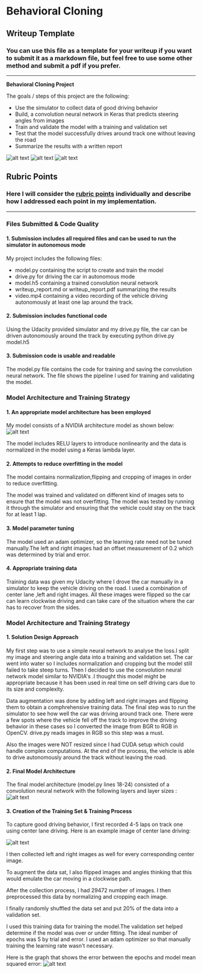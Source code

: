 # **Behavioral Cloning** 

## Writeup Template

### You can use this file as a template for your writeup if you want to submit it as a markdown file, but feel free to use some other method and submit a pdf if you prefer.

---

**Behavioral Cloning Project**

The goals / steps of this project are the following:
* Use the simulator to collect data of good driving behavior
* Build, a convolution neural network in Keras that predicts steering angles from images
* Train and validate the model with a training and validation set
* Test that the model successfully drives around track one without leaving the road
* Summarize the results with a written report


[//]: # (Image References)

![alt text](screenshots/center_2018_04_07_01_12_46_283.jpg "Center Image")
![alt text](screenshots/left_2018_04_07_01_19_03_103.jpg "Left Image")
![alt text](screenshots/right_2018_04_07_01_13_22_751.jpg "Right Image")


## Rubric Points
### Here I will consider the [rubric points](https://review.udacity.com/#!/rubrics/432/view) individually and describe how I addressed each point in my implementation.  

---
### Files Submitted & Code Quality

#### 1. Submission includes all required files and can be used to run the simulator in autonomous mode

My project includes the following files:
* model.py containing the script to create and train the model
* drive.py for driving the car in autonomous mode
* model.h5 containing a trained convolution neural network 
* writeup_report.md or writeup_report.pdf summarizing the results
* video.mp4 containing a video recording of the vehicle driving autonomously at least one lap around the track.

#### 2. Submission includes functional code
Using the Udacity provided simulator and my drive.py file, the car can be driven autonomously around the track by executing 
python drive.py model.h5


#### 3. Submission code is usable and readable

The model.py file contains the code for training and saving the convolution neural network. The file shows the pipeline I used for training and validating the model.

### Model Architecture and Training Strategy

#### 1. An appropriate model architecture has been employed

My model consists of a NVIDIA architecture model as shown below:
![alt text](screenshots/NN_Nvidia.jpg)

The model includes RELU layers to introduce nonlinearity and the data is normalized in the model using a Keras lambda layer.

#### 2. Attempts to reduce overfitting in the model

The model contains normalization,flipping and cropping of images in order to reduce overfitting.

The model was trained and validated on different kind of images sets to ensure that the model was not overfitting. The model was tested by running it through the simulator and ensuring that the vehicle could stay on the track for at least 1 lap.

#### 3. Model parameter tuning

The model used an adam optimizer, so the learning rate need not be tuned manually.The left and right images had an offset measurement of 0.2 which was determined by trial and error.

#### 4. Appropriate training data

Training data was given my Udacity where I drove the car manually in a simulator to keep the vehicle driving on the road. I used a combination of center lane ,left and right images. All these images were flipped so the car can learn clockwise driving and can take care of the situation where the car has to recover from the sides.


### Model Architecture and Training Strategy

#### 1. Solution Design Approach

My first step was to use a simple neural network to analyse the loss.I split my image and steering angle data into a training and validation set. The car went into water so I includes normalization and cropping but the model still failed to take steep turns.  Then I decided to use the convolution neural network model similar to NVIDIA's .I thought this model might be appropriate because it has been used in real time on self driving cars due to its size and complexity.

Data augmentation was done by adding left and right images and flipping them to obtain a comphrehensive training data.
The final step was to run the simulator to see how well the car was driving around track one. There were a few spots where the vehicle fell off the track to improve the driving behavior in these cases so I converted the image from BGR to RGB in OpenCV. drive.py reads images in RGB so this step was a must.

Also the images were NOT resized since I had CUDA setup which could handle complex computations.
At the end of the process, the vehicle is able to drive autonomously around the track without leaving the road.

#### 2. Final Model Architecture

The final model architecture (model.py lines 18-24) consisted of a convolution neural network with the following layers and layer sizes :
![alt text](screenshots/NN_Params.jpg)

#### 3. Creation of the Training Set & Training Process

To capture good driving behavior, I first recorded 4-5 laps on track one using center lane driving. Here is an example image of center lane driving:

![alt text](screenshots/center_2018_04_07_01_12_46_283.jpg "Center Image")


I then collected left and right images as well for every corresponding center image.

To augment the data sat, I also flipped images and angles thinking that this would emulate the car moving in a clockwise path.


After the collection process, I had 29472 number of images. I then preprocessed this data by normalizing and cropping each image.

I finally randomly shuffled the data set and put 20% of the data into a validation set. 

I used this training data for training the model.The validation set helped determine if the model was over or under fitting. The ideal number of epochs was 5 by trial and error. I used an adam optimizer so that manually training the learning rate wasn't necessary.

Here is the graph that shows the error between the epochs and model mean squared error:
![alt text](screenshots/model_mse.png)

